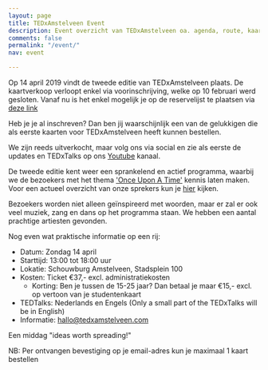 ```yaml
---
layout: page
title: TEDxAmstelveen Event
description: Event overzicht van TEDxAmstelveen oa. agenda, route, kaartverkoop...
comments: false
permalink: "/event/"
nav: event

---
```

Op 14 april 2019 vindt de tweede editie van <span class="redx">TEDxAmstelveen</span> plaats. De kaartverkoop verloopt enkel via voorinschrijving, welke op 10 februari werd gesloten. Vanaf nu is het enkel mogelijk je op de reservelijst te plaatsen via [deze link](https://docs.google.com/forms/d/17Hpx15shsRtoXZnYLfXnLKYxo3ONit2CpRWXmLM9qcY/viewform?edit_requested=true "wachtlijst")

Heb je je al inschreven? Dan ben jij waarschijnlijk een van de gelukkigen die als eerste kaarten voor TEDxAmstelveen heeft kunnen bestellen. 

We zijn reeds uitverkocht, maar volg ons via social en zie als eerste de updates en TEDxTalks op ons [Youtube](https://www.youtube.com/channel/UC7pmtwbW_kN0ipHYpjgdAzA "YouTube TEDxAmstelveen") kanaal.

De tweede editie kent weer een sprankelend en actief programma, waarbij we de bezoekers met het thema ['Once Upon A Time'](https://tedxamstelveen.com/once-upon-a-time-thema-2019/ "Once Apon A Time") kennis laten maken. Voor een actueel overzicht van onze sprekers kun je [hier](https://tedxamstelveen.com/sprekers/ "Sprekers") kijken.

Bezoekers worden niet alleen geïnspireerd met woorden, maar er zal er ook veel muziek, zang en dans op het programma staan. We hebben een aantal prachtige artiesten gevonden.

Nog even wat praktische informatie op een rij:

* Datum: <span class="redx">Zondag 14 april</span>
* Starttijd: 13:00 tot 18:00 uur
* Lokatie: Schouwburg Amstelveen, Stadsplein 100
* Kosten: Ticket €37,- excl. administratiekosten
  * Korting: Ben je tussen de 15-25 jaar? Dan betaal je maar €15,- excl. op vertoon van je studentenkaart
* TEDTalks: Nederlands en Engels (Only a small part of the TEDxTalks will be in English)
* Informatie: hallo@tedxamstelveen.com

Een middag <span class="redx">"ideas worth spreading!"</span>

NB: Per ontvangen bevestiging op je email-adres kun je maximaal 1 kaart bestellen